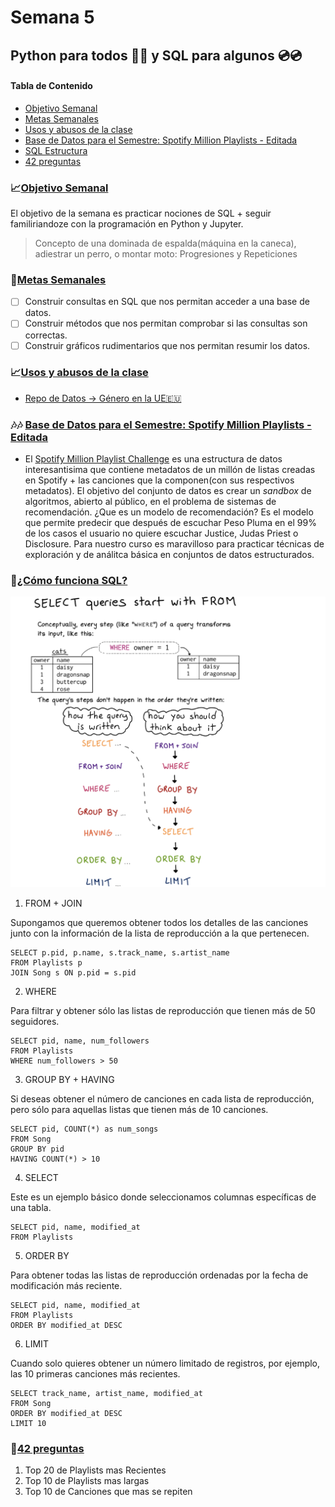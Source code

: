 # Semana 5

## Python para todos 🐍🐍 y SQL para algunos 💿💿


#### Tabla de Contenido
- [Objetivo Semanal](#sección-1)
- [Metas Semanales](#sección-2)
- [Usos y abusos de la clase](#sección-3)
- [Base de Datos para el Semestre: Spotify Million Playlists - Editada](#sección-4)
- [SQL Estructura](#sección-5)
- [42 preguntas](#sección-6)


	
### 📈[Objetivo Semanal](#sección-1)

El objetivo de la semana es practicar nociones de SQL + seguir familiriandoze con la programación en Python y Jupyter.

> Concepto de una dominada de espalda(máquina en la caneca), adiestrar un perro, o montar moto: Progresiones y Repeticiones

### 📗[Metas Semanales](#sección-2)
 - [ ] Construir consultas en SQL que nos permitan acceder a una base de datos.
 - [ ] Construir métodos que nos permitan comprobar si las consultas son correctas.
 - [ ] Construir gráficos rudimentarios que nos permitan resumir los datos.

### 📈[Usos y abusos de la clase](#sección-3)
 -  [Repo de Datos -> Género en la UE🇪🇺](https://eige.europa.eu/gender-statistics/dgs)

 ### 🎶🎶 [Base de Datos para el Semestre: Spotify Million Playlists - Editada](#sección-4)
 - El [Spotify Million Playlist Challenge](https://research.atspotify.com/2020/09/the-million-playlist-dataset-remastered/) es una estructura de datos interesantisima que contiene metadatos de un millón de listas creadas en Spotify + las canciones que la componen(con sus respectivos metadatos). El objetivo del conjunto de datos es crear un _sandbox_ de algoritmos, abierto al público, en el problema de sistemas de recomendación. ¿Que es un modelo de recomendación? Es el modelo que permite predecir que después de escuchar Peso Pluma en el 99% de los casos el usuario no quiere escuchar Justice, Judas Priest o Disclosure. Para nuestro curso es maravilloso para practicar técnicas de exploración y de análitca básica en conjuntos de datos estructurados.


 ### 📗[¿Cómo funciona SQL?](#sección-5)
![alt text](image.png)

1. FROM + JOIN

Supongamos que queremos obtener todos los detalles de las canciones junto con la información de la lista de reproducción a la que pertenecen.


```
SELECT p.pid, p.name, s.track_name, s.artist_name
FROM Playlists p
JOIN Song s ON p.pid = s.pid
```

2. WHERE

Para filtrar y obtener sólo las listas de reproducción que tienen más de 50 seguidores.


```
SELECT pid, name, num_followers
FROM Playlists
WHERE num_followers > 50
```

3. GROUP BY + HAVING

Si deseas obtener el número de canciones en cada lista de reproducción, pero sólo para aquellas listas que tienen más de 10 canciones.

```
SELECT pid, COUNT(*) as num_songs
FROM Song
GROUP BY pid
HAVING COUNT(*) > 10
```

4. SELECT

Este es un ejemplo básico donde seleccionamos columnas específicas de una tabla.

```
SELECT pid, name, modified_at
FROM Playlists
```

5. ORDER BY

Para obtener todas las listas de reproducción ordenadas por la fecha de modificación más reciente.

```
SELECT pid, name, modified_at
FROM Playlists
ORDER BY modified_at DESC
```

6. LIMIT

Cuando solo quieres obtener un número limitado de registros, por ejemplo, las 10 primeras canciones más recientes.

```
SELECT track_name, artist_name, modified_at
FROM Song
ORDER BY modified_at DESC
LIMIT 10
```


 ### 📗[42 preguntas](#sección-6)
 1. Top 20 de Playlists mas Recientes
 2. Top 10 de Playlists mas largas 
 3. Top 10 de Canciones que mas se repiten

